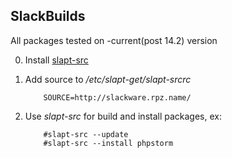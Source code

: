 SlackBuilds
------------------

All packages tested on -current(post 14.2) version


0. Install [slapt-src](http://software.jaos.org/#slapt-src)
1. Add source to */etc/slapt-get/slapt-srcrc*

           SOURCE=http://slackware.rpz.name/
           
2. Use *slapt-src* for build and install packages, ex:

           #slapt-src --update
           #slapt-src --install phpstorm

